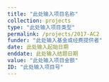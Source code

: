 ```yaml
---
title: "此处输入项目名称"
collection: projects
type: "此处输入项目类型"
permalink: /projects/2017-AC2
funder: "此处输入基金或经费提供者"
date: 此处输入起始日期
enddate: 此处输入结题日期
value: "此处输入项目金额"
ID: "此处输入项目号"
---
```

